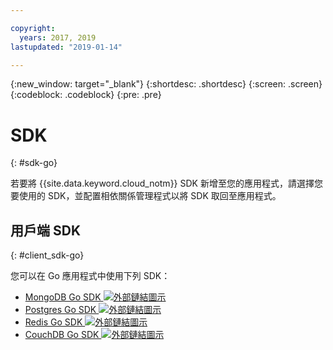 ```yaml
---

copyright:
  years: 2017, 2019
lastupdated: "2019-01-14"

---
```


{:new_window: target="_blank"}
{:shortdesc: .shortdesc}
{:screen: .screen}
{:codeblock: .codeblock}
{:pre: .pre}

#  SDK
{: #sdk-go}

若要將 {{site.data.keyword.cloud_notm}} SDK 新增至您的應用程式，請選擇您要使用的 SDK，並配置相依關係管理程式以將 SDK 取回至應用程式。

## 用戶端 SDK
{: #client_sdk-go}

您可以在 Go 應用程式中使用下列 SDK：
* [MongoDB Go SDK ![外部鏈結圖示](../icons/launch-glyph.svg "外部鏈結圖示")](https://github.com/mongodb/mongo-go-driver)
* [Postgres Go SDK ![外部鏈結圖示](../icons/launch-glyph.svg "外部鏈結圖示")](https://github.com/lib/pq)
* [Redis Go SDK ![外部鏈結圖示](../icons/launch-glyph.svg "外部鏈結圖示")](https://github.com/go-redis/redis)
* [CouchDB Go SDK ![外部鏈結圖示](../icons/launch-glyph.svg "外部鏈結圖示")](https://github.com/leesper/couchdb-golang)

<!--
## Services
{: #services}

* [Watson Go SDK ![External link icon](../icons/launch-glyph.svg "External link icon")](https://github.com/watson-developer-cloud/go-sdk)
-->

